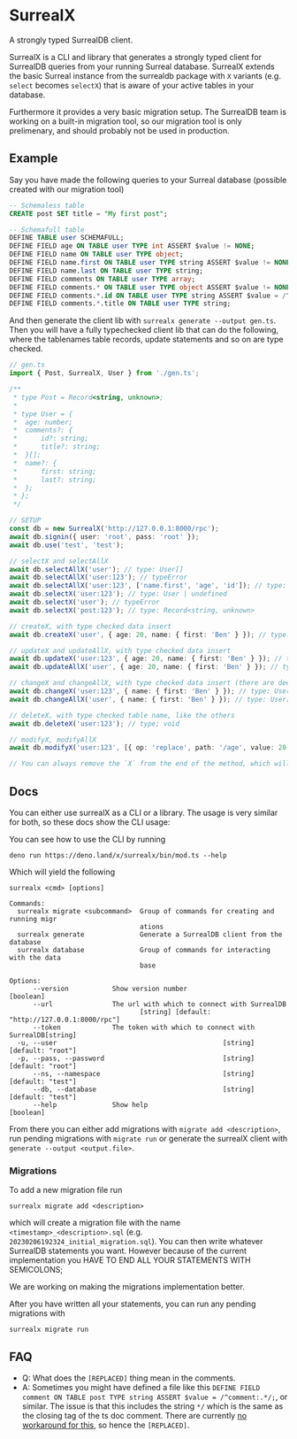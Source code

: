 # SurrealX

A strongly typed SurrealDB client.

SurrealX is a CLI and library that generates a strongly typed client for SurrealDB queries
from your running Surreal database. SurrealX extends the basic Surreal instance
from the surrealdb package with `X` variants (e.g. `select` becomes `selectX`)
that is aware of your active tables in your database.

Furthermore it provides a very basic migration setup. The SurrealDB team is
working on a built-in migration tool, so our migration tool is only prelimenary, and should probably not be used in production.

## Example

Say you have made the following queries to your Surreal database (possible
created with our migration tool)

```sql
-- Schemaless table
CREATE post SET title = "My first post";

-- Schemafull table
DEFINE TABLE user SCHEMAFULL;
DEFINE FIELD age ON TABLE user TYPE int ASSERT $value != NONE;
DEFINE FIELD name ON TABLE user TYPE object;
DEFINE FIELD name.first ON TABLE user TYPE string ASSERT $value != NONE;
DEFINE FIELD name.last ON TABLE user TYPE string;
DEFINE FIELD comments ON TABLE user TYPE array;
DEFINE FIELD comments.* ON TABLE user TYPE object ASSERT $value != NONE;
DEFINE FIELD comments.*.id ON TABLE user TYPE string ASSERT $value = /^comment:.*/;
DEFINE FIELD comments.*.title ON TABLE user TYPE string;
```

And then generate the client lib with `surrealx generate --output gen.ts`.
Then you will have a fully typechecked client lib that can do the following, where the tablenames table records, update statements and so on are type checked.

```typescript
// gen.ts
import { Post, SurrealX, User } from './gen.ts';

/**
 * type Post = Record<string, unknown>;
 *
 * type User = {
 *  age: number;
 *  comments?: {
 *      id?: string;
 *      title?: string;
 *  }[];
 *  name?: {
 *      first: string;
 *      last?: string;
 *  };
 * };
 */

// SETUP
const db = new SurrealX('http://127.0.0.1:8000/rpc');
await db.signin({ user: 'root', pass: 'root' });
await db.use('test', 'test');

// selectX and selectAllX
await db.selectAllX('user'); // type: User[]
await db.selectAllX('user:123'); // typeError
await db.selectAllX('user:123', ['name.first', 'age', 'id']); // type: { age: number, name?: { first: string } }[]
await db.selectX('user:123'); // type: User | undefined
await db.selectX('user'); // typeError
await db.selectX('post:123'); // type: Record<string, unknown>

// createX, with type checked data insert
await db.createX('user', { age: 20, name: { first: 'Ben' } }); // type: User

// updateX and updateAllX, with type checked data insert
await db.updateX('user:123', { age: 20, name: { first: 'Ben' } }); // type: User
await db.updateAllX('user', { age: 20, name: { first: 'Ben' } }); // type: User[]

// changeX and changeAllX, with type checked data insert (there are deep partial)
await db.changeX('user:123', { name: { first: 'Ben' } }); // type: User
await db.changeAllX('user', { name: { first: 'Ben' } }); // type: User[]

// deleteX, with type checked table name, like the others
await db.deleteX('user:123'); // type; void

// modifyX, modifyAllX
await db.modifyX('user:123', [{ op: 'replace', path: '/age', value: 20 }]);

// You can always remove the `X` from the end of the method, which will use the built in Surreal method
```

## Docs

You can either use surrealX as a CLI or a library. The usage is very similar for both, so these docs show the CLI usage:

You can see how to use the CLI by running

```
deno run https://deno.land/x/surrealx/bin/mod.ts --help
```

Which will yield the following

```
surrealx <cmd> [options]

Commands:
  surrealx migrate <subcommand>  Group of commands for creating and running migr
                                 ations
  surrealx generate              Generate a SurrealDB client from the database
  surrealx database              Group of commands for interacting with the data
                                 base

Options:
      --version           Show version number                          [boolean]
      --url               The url with which to connect with SurrealDB
                                 [string] [default: "http://127.0.0.1:8000/rpc"]
      --token             The token with which to connect with SurrealDB[string]
  -u, --user                                          [string] [default: "root"]
  -p, --pass, --password                              [string] [default: "root"]
      --ns, --namespace                               [string] [default: "test"]
      --db, --database                                [string] [default: "test"]
      --help              Show help                                    [boolean]
```

From there you can either add migrations with `migrate add <description>`, run pending migrations with `migrate run` or generate the surrealX client with `generate --output <output.file>`.

### Migrations

To add a new migration file run

```
surrealx migrate add <description>
```

which will create a migration file with the name `<timestamp>_<description>.sql` (e.g. `20230206192324_initial_migration.sql`). You can then write whatever SurrealDB statements you want. However because of the current implementation you HAVE TO END ALL YOUR STATEMENTS WITH SEMICOLONS;

We are working on making the migrations implementation better.

After you have written all your statements, you can run any pending migrations with

```
surrealx migrate run
```

## FAQ

- Q: What does the `[REPLACED]` thing mean in the comments.
- A: Sometimes you might have defined a file like this
  `DEFINE FIELD comment ON TABLE post TYPE string ASSERT $value = /^comment:.*/;`,
  or similar. The issue is that this includes the string `*/` which is the same
  as the closing tag of the ts doc comment. There are currently
  [no workaround for this](https://github.com/microsoft/tsdoc/issues/166), so
  hence the `[REPLACED]`.
